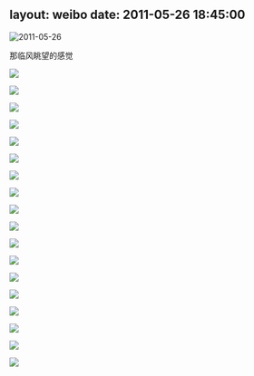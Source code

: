 layout: weibo
date: 2011-05-26 18:45:00
---
<meta name="referrer" content="no-referrer" />

<img src="/images/favicon.ico" style="float: left;"/> 2011-05-26

那临风眺望的感觉

![](https://pt-starimg.didistatic.com/static/starimg/img/rH3PvtpgHl1626782548922.jpg)

![](https://pt-starimg.didistatic.com/static/starimg/img/mOFsanq6tt1626789067181.jpg)

![](https://pt-starimg.didistatic.com/static/starimg/img/2HH9HdlCiN1626782546591.jpg)

![](https://pt-starimg.didistatic.com/static/starimg/img/hEai8jNrGx1626789066976.jpg)

![](https://pt-starimg.didistatic.com/static/starimg/img/FlgCyyYNsM1626782524402.jpg)

![](https://pt-starimg.didistatic.com/static/starimg/img/G6l1H1kvSs1626789066426.jpg)

![](https://pt-starimg.didistatic.com/static/starimg/img/zBnHZvTfYS1626782540700.jpg)

![](https://pt-starimg.didistatic.com/static/starimg/img/uI2tSi7DYf1626782540413.jpg)

![](https://pt-starimg.didistatic.com/static/starimg/img/6j2GjgYeVC1626789066031.jpg)

![](https://pt-starimg.didistatic.com/static/starimg/img/pRf5uYPcLE1626789065953.jpg)

![](https://pt-starimg.didistatic.com/static/starimg/img/V1vrx3CYoQ1626782549470.jpg)

![](https://pt-starimg.didistatic.com/static/starimg/img/OYOejMwRPf1626782542838.jpg)

![](https://pt-starimg.didistatic.com/static/starimg/img/u5WeivEFci1626782533947.jpg)

![](https://pt-starimg.didistatic.com/static/starimg/img/tqG5Ti55tG1626782538238.jpg)

![](https://pt-starimg.didistatic.com/static/starimg/img/wG27B9klRJ1626782548316.jpg)

![](https://pt-starimg.didistatic.com/static/starimg/img/wG27B9klRJ1626782548316.jpg)

![](https://pt-starimg.didistatic.com/static/starimg/img/hyj6OIl9fu1626782550022.jpg)

![](https://pt-starimg.didistatic.com/static/starimg/img/n9g4t4Je1w1626789066605.jpg)

